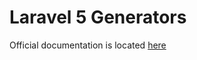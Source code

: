 Laravel 5 Generators
==============

Official documentation is located [here](http://sky.pingpong-labs.com/docs/2.0/generators)